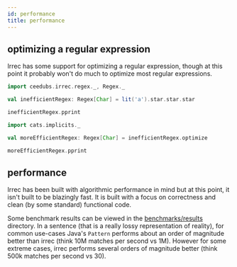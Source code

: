 ```yaml
---
id: performance
title: performance
---
```


## optimizing a regular expression

Irrec has some support for optimizing a regular expression, though at this point it probably won't
do much to optimize most regular expressions.

```scala mdoc:silent
import ceedubs.irrec.regex._, Regex._

val inefficientRegex: Regex[Char] = lit('a').star.star.star
```

```scala mdoc
inefficientRegex.pprint
```

```scala mdoc:silent
import cats.implicits._

val moreEfficientRegex: Regex[Char] = inefficientRegex.optimize
```

```scala mdoc
moreEfficientRegex.pprint
```

## performance

Irrec has been built with algorithmic performance in mind but at this point, it isn't built to be blazingly fast. It is built with a focus on correctness and clean (by some standard) functional code.

Some benchmark results can be viewed in the [benchmarks/results](https://github.com/ceedubs/irrec/tree/master/benchmarks/results) directory. In a sentence (that is a really lossy representation of reality), for common use-cases Java's `Pattern` performs about an order of magnitude better than irrec (think 10M matches per second vs 1M). However for some extreme cases, irrec performs several orders of magnitude better (think 500k matches per second vs 30).

